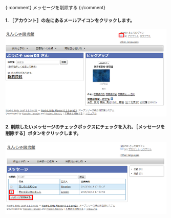 {::comment} メッセージを削除する {:/comment}

#### 1. ［アカウント］の左にあるメールアイコンをクリックします。  

![メッセージを削除する](../assets/images/1.1/image_operation_026.png)

#### 2. 削除したいメッセージのチェックボックスにチェックを入れ、［メッセージを削除する］ボタンをクリックします。  

![メッセージ削除](../assets/images/1.1/image_operation_027.png)
